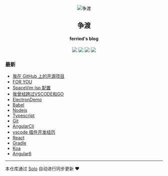 <p align="center"><img alt="争渡" src="https://s2.ax1x.com/2019/08/19/mlrm34.th.png"></p><h2 align="center">
争渡
</h2>

<h4 align="center">ferried's blog</h4>
<p align="center"><a title="争渡" target="_blank" href="https://github.com/ferried/solo-blog"><img src="https://img.shields.io/github/last-commit/ferried/solo-blog.svg?style=flat-square&color=FF9900"></a>
<a title="GitHub repo size in bytes" target="_blank" href="https://github.com/ferried/solo-blog"><img src="https://img.shields.io/github/repo-size/ferried/solo-blog.svg?style=flat-square"></a>
<a title="Solo Version" target="_blank" href="https://github.com/b3log/solo/releases"><img src="https://img.shields.io/badge/solo-3.6.7-f1e05a.svg?style=flat-square&color=blueviolet"></a>
<a title="Hits" target="_blank" href="https://github.com/b3log/hits"><img src="https://hits.b3log.org/ferried/solo-blog.svg"></a></p>

### 最新

* [我在 GitHub 上的开源项目](http://blog.eiyouhe.com/my-github-repos)
* [FOR YOU](http://blog.eiyouhe.com/articles/2019/10/29/1572350923307.html)
* [SpaceVim lsp 配置](http://blog.eiyouhe.com/articles/2019/10/28/1572273457212.html)
* [我曾经跨过VSCODE和GO](http://blog.eiyouhe.com/articles/2019/09/11/1568183310422.html)
* [ElectronDemo](http://blog.eiyouhe.com/articles/2019/08/19/1566178789711.html)
* [Babel](http://blog.eiyouhe.com/articles/2019/08/19/1566178740285.html)
* [Nodejs](http://blog.eiyouhe.com/articles/2019/08/19/1566178571707.html)
* [Typescript](http://blog.eiyouhe.com/articles/2019/08/19/1566178523818.html)
* [Git](http://blog.eiyouhe.com/articles/2019/08/19/1566178402477.html)
* [AngularCli](http://blog.eiyouhe.com/articles/2019/08/19/1566177948951.html)
* [vscode 插件开发经历](http://blog.eiyouhe.com/articles/2019/08/19/1566177776340.html)
* [React](http://blog.eiyouhe.com/articles/2019/08/19/1566177016645.html)
* [Gradle](http://blog.eiyouhe.com/articles/2019/08/19/1566176857184.html)
* [Koa](http://blog.eiyouhe.com/articles/2019/08/19/1566176781560.html)
* [Angular6](http://blog.eiyouhe.com/articles/2019/08/19/1566176660956.html)



---

本仓库通过 [Solo](https://github.com/b3log/solo) 自动进行同步更新 ❤️ 